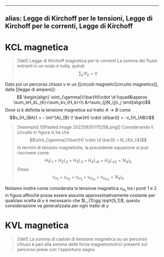
---
alias: Legge di Kirchoff per le tensioni, Legge di Kirchoff per le correnti, Legge di Kirchoff
---



# KCL magnetica
>[!def] Legge di Kirchoff magnetica per le correnti 
>La somma dei flussi entranti in un nodo è nulla, quindi
>$$\sum_{k} \Psi_{k}= 0$$

Dato poi un percorso chiuso $\gamma$ in un [[circuiti magnetici|circuito magnetico]], dalla [[legge di ampere]]:
$$
\begin{align}
\oint_{\gamma}\!\bar{H}\cdot \d l\quad&\approx \sum_kH_kL_{k}=\sum_kv_{H_k}=\\
&=\sum_{j}N_{j}i_j
\end{align}$$
Dove si è definita la tensione magnetica sul tratto $A \to B$ come
$$v_{H_{BA}} = - \int^{A}_{B} \! \bar{H} \cdot \d\bar{l} = -v_{H_{AB}}$$


>[!esempio]
>![[Pasted image 20220830175258.png]]
>Considerando il circuito in figura si ha che
>$$\oint_{\gamma}\!\bar{H} \cdot \d \bar{l} = N_{4}i_{4}$$
>In termini di tensioni magnetiche, la precedente equazione si può riscrivere come:
>$$H_1L_{1}+ H_{2}L_{2}+H_{3}L_{3}+H_{4}L_{41} + H_{4}L_{42} = N_4i_4$$
>Ossia 
>$$v_{H_1}+v_{H_2}+v_{H_3}+v_{H_{41}}+v_{H_{42}} = N_4i_4$$

Notiamo inoltre come considerata la tensione magnetica $v_{H_1}$ tra i punti 1 e 2 in figura affinchè possa essere assunta approssimativamente costante per qualsiasi scelta di $\gamma$ è necessario che $L_{1}\gg \sqrt{S_1}$, questa considerazione va generalizzata per ogni tratto di $\gamma$


# KVL magnetica
>[!def]
>La somma di cadute di tensione magnetica su un percorso chiuso è pari alla somma delle forze magnetomotrici presenti sul percorso prese con l'opportuno segno

